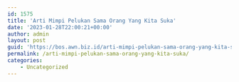 ```yaml
---
id: 1575
title: 'Arti Mimpi Pelukan Sama Orang Yang Kita Suka'
date: '2023-01-28T22:00:21+00:00'
author: admin
layout: post
guid: 'https://bos.awn.biz.id/arti-mimpi-pelukan-sama-orang-yang-kita-suka/'
permalink: /arti-mimpi-pelukan-sama-orang-yang-kita-suka/
categories:
    - Uncategorized
---
```


